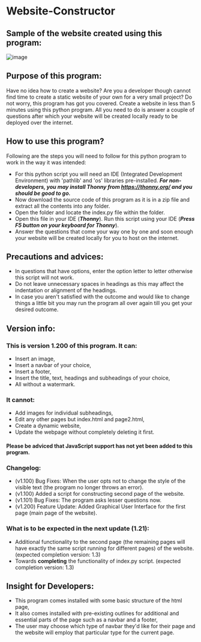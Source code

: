 # Website-Constructor

## Sample of the website created using this program:
![image](https://user-images.githubusercontent.com/82143161/213654864-bf17d014-deec-4892-af97-d999de4df968.png)

## Purpose of this program:
Have no idea how to create a website? Are you a developer though cannot find time to create a static website of your own for a very small project? 
Do not worry, this program has got you covered. Create a website in less than 5 minutes using this python program. All you need to do is answer a couple of questions after which your website will be created locally ready to be deployed over the internet.

## How to use this program?
Following are the steps you will need to follow for this python program to work in the way it was intended:
- For this python script you will need an IDE (Integrated Development Environment) with 'pathlib' and 'os' libraries pre-installed. 
_**For non-developers, you may install Thonny from https://thonny.org/ and you should be good to go.**_
- Now download the source code of this program as it is in a zip file and extract all the contents into any folder.
- Open the folder and locate the index.py file within the folder.
- Open this file in your IDE (_**Thonny**_). Run this script using your IDE (_**Press F5 button on your keyboard for Thonny**_).
- Answer the questions that come your way one by one and soon enough your website will be created locally for you to host on the internet.

## Precautions and advices: 
- In questions that have options, enter the option letter to letter otherwise this script will not work.
- Do not leave unnecessary spaces in headings as this may affect the indentation or alignment of the headings.
- In case you aren't satisfied with the outcome and would like to change things a little bit you may run the program all over again till you get your desired outcome. 

## Version info:
### This is version 1.200 of this program. It can:
- Insert an image,
- Insert a navbar of your choice,
- Insert a footer,
- Insert the title, text, headings and subheadings of your choice,
- All without a watermark.
### It cannot:
- Add images for individual subheadings,
- Edit any other pages but index.html and page2.html,
- Create a dynamic website,
- Update the webpage without completely deleting it first.
#### Please be adviced that JavaScript support has not yet been added to this program. 
### Changelog:
- (v1.100) Bug Fixes: When the user opts not to change the style of the visible text (the program no longer throws an error).
- (v1.100) Added a script for constructing second page of the website.
- (v1.101) Bug Fixes: The program asks lesser questions now.
- (v1.200) Feature Update: Added Graphical User Interface for the first page (main page of the website). 
### What is to be expected in the next update (1.21):
- Additional functionality to the second page (the remaining pages will have exactly the same script running for different pages) of the website. (expected completion version: 1.3)
- Towards **completing** the functionality of index.py script. (expected completion version: 1.3)

## Insight for Developers:
- This program comes installed with some basic structure of the html page,
- It also comes installed with pre-existing outlines for additional and essential parts of the page such as a navbar and a footer,
- The user may choose which type of navbar they'd like for their page and the website will employ that particular type for the current page.
